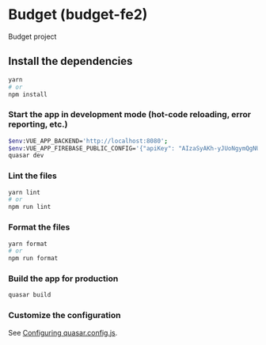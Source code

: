 # Budget (budget-fe2)

Budget project

## Install the dependencies

```bash
yarn
# or
npm install
```

### Start the app in development mode (hot-code reloading, error reporting, etc.)

```bash
$env:VUE_APP_BACKEND='http://localhost:8080';
$env:VUE_APP_FIREBASE_PUBLIC_CONFIG='{"apiKey": "AIzaSyAKh-yJUoNgymQgNUaBsnc3nGjB32GXALc", "authDomain": "budget-auth-71712.firebaseapp.com", "projectId": "budget-auth-71712", "storageBucket": "budget-auth-71712.appspot.com", "messagingSenderId": "970347276867", "appId": "1:970347276867:web:cffb4155a0ab7d7d9042f6"}';
quasar dev
```

### Lint the files

```bash
yarn lint
# or
npm run lint
```

### Format the files

```bash
yarn format
# or
npm run format
```

### Build the app for production

```bash
quasar build
```

### Customize the configuration

See [Configuring quasar.config.js](https://v2.quasar.dev/quasar-cli-vite/quasar-config-js).
